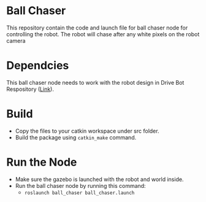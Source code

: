 # Ball Chaser
This repository contain the code and launch file for ball chaser node for controlling the robot. The robot will chase after any white pixels on the robot camera

# Dependcies
This ball chaser node needs to work with the robot design in Drive Bot Respository ([Link][link-id]).

[link-id]: https://github.com/wang2700/drive_bot.git

# Build
- Copy the files to your catkin workspace under src folder.
- Build the package using `catkin_make` command.

# Run the Node
- Make sure the gazebo is launched with the robot and world inside.
- Run the ball chaser node by running this command:
  - `roslaunch ball_chaser ball_chaser.launch`
